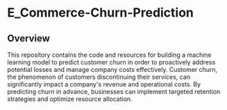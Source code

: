 # E_Commerce-Churn-Prediction
## Overview
This repository contains the code and resources for building a machine learning model to predict customer churn in order to proactively address potential losses and manage company costs effectively. Customer churn, the phenomenon of customers discontinuing their services, can significantly impact a company's revenue and operational costs. By predicting churn in advance, businesses can implement targeted retention strategies and optimize resource allocation.
